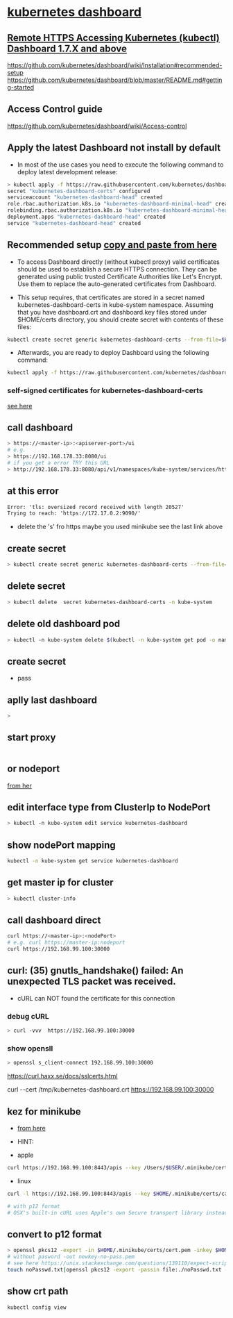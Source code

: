 # [kubernetes dashboard](https://kubernetes.io/docs/tasks/access-application-cluster/web-ui-dashboard/)

## [Remote HTTPS Accessing Kubernetes (kubectl) Dashboard 1.7.X and above](https://github.com/kubernetes/dashboard/wiki/Accessing-Dashboard---1.7.X-and-above)

https://github.com/kubernetes/dashboard/wiki/Installation#recommended-setup
https://github.com/kubernetes/dashboard/blob/master/README.md#getting-started

## Access Control guide

https://github.com/kubernetes/dashboard/wiki/Access-control

## Apply the latest Dashboard not install by default

- In most of the use cases you need to execute the following command to deploy latest development release:

```bash
> kubectl apply -f https://raw.githubusercontent.com/kubernetes/dashboard/master/src/deploy/recommended/kubernetes-dashboard-head.yaml
secret "kubernetes-dashboard-certs" configured
serviceaccount "kubernetes-dashboard-head" created
role.rbac.authorization.k8s.io "kubernetes-dashboard-minimal-head" created
rolebinding.rbac.authorization.k8s.io "kubernetes-dashboard-minimal-head" created
deployment.apps "kubernetes-dashboard-head" created
service "kubernetes-dashboard-head" created
```

## Recommended setup [copy and paste from here](https://github.com/kubernetes/dashboard/wiki/Installation#recommended-setup)

- To access Dashboard directly (without kubectl proxy) valid certificates should be used to establish a secure HTTPS connection. They can be generated using public trusted Certificate Authorities like Let's Encrypt. Use them to replace the auto-generated certificates from Dashboard.

- This setup requires, that certificates are stored in a secret named kubernetes-dashboard-certs in kube-system namespace. Assuming that you have dashboard.crt and dashboard.key files stored under $HOME/certs directory, you should create secret with contents of these files:

```bash
kubectl create secret generic kubernetes-dashboard-certs --from-file=$HOME/certs -n kube-system
```

- Afterwards, you are ready to deploy Dashboard using the following command:

```bash
kubectl apply -f https://raw.githubusercontent.com/kubernetes/dashboard/master/src/deploy/recommended/kubernetes-dashboard.yaml
```

### self-signed certificates for kubernetes-dashboard-certs

[see here](https://github.com/kubernetes/dashboard/wiki/Certificate-management)

## call dashboard

```bash
> https://<master-ip>:<apiserver-port>/ui
# e.g.
> https://192.168.178.33:8080/ui
# if you get a error TRY this URL
> http://192.168.178.33:8080/api/v1/namespaces/kube-system/services/http:kubernetes-dashboard:/proxy/#!/node?namespace=default
```

## at this error

```txt
Error: 'tls: oversized record received with length 20527'
Trying to reach: 'https://172.17.0.2:9090/'
```

- delete the 's' fro https maybe you used minikube see the last link above

## create secret

```bash
> kubectl create secret generic kubernetes-dashboard-certs --from-file=/tmp/kubernetes-dashboard.crt -n kube-system
```

## delete secret

```bash
> kubectl delete  secret kubernetes-dashboard-certs -n kube-system
```

## delete old dashboard pod

```bash
> kubectl -n kube-system delete $(kubectl -n kube-system get pod -o name | grep dashboard)
```

## create secret

- pass

## aplly last dashboard

```bash
>
```

## start proxy

```

```

## or nodeport

[from her](https://github.com/kubernetes/dashboard/wiki/Accessing-Dashboard---1.7.X-and-above)

## edit interface type from ClusterIp to NodePort

```bash
> kubectl -n kube-system edit service kubernetes-dashboard
```

## show nodePort mapping

```bash
kubectl -n kube-system get service kubernetes-dashboard
```

## get master ip for cluster

```bash
> kubectl cluster-info
```

## call dashboard direct

```bash
curl https://<master-ip>:<nodePort>
# e.g. curl https://master-ip:nodeport
curl https://192.168.99.100:30000
```

## curl: (35) gnutls_handshake() failed: An unexpected TLS packet was received.

- cURL can NOT found the certificate for this connection

### debug cURL

```bash
> curl -vvv  https://192.168.99.100:30000
```

### show opensll

```bash
> openssl s_client-connect 192.168.99.100:30000
```

https://curl.haxx.se/docs/sslcerts.html

curl --cert /tmp/kubernetes-dashboard.crt https://192.168.99.100:30000

## kez for minikube

- [from here](https://github.com/kubernetes/minikube/issues/609)

- HINT:

- apple

```bash
curl https://192.168.99.100:8443/apis --key /Users/$USER/.minikube/certs/ca-key.pem --cert /Users/$USER/.minikube/certs/cert.pem --cacert /Users/$USER/.minikube/certs/ca.pem --cert-type PEM
```

- linux

```bash
curl -l https://192.168.99.100:8443/apis --key $HOME/.minikube/certs/ca-key.pem --cert $HOME/.minikube/certs/cert.pem --cacert $HOME/.minikube/certs/ca.pem --cert-type PEM

# with p12 format
# OSX's built-in cURL uses Apple's own Secure transport library instead of OpenSSL, and so only P12 format certificates are supported
```

## convert to p12 format

```bash
> openssl pkcs12 -export -in $HOME/.minikube/certs/cert.pem -inkey $HOME/.minikube/certs/key.pem -out $HOME/.minikube/certs/ca-key.p12
# without pasword -out newkey-no-pass.pem
# see here https://unix.stackexchange.com/questions/139110/expect-script-remove-password-on-private-key
touch noPasswd.txt|openssl pkcs12 -export -passin file:./noPasswd.txt -in $HOME/.minikube/certs/cert.pem -inkey $HOME/.minikube/certs/key.pem -out $HOME/.minikube/certs/ca-key.p12
```

## show crt path

```bash
kubectl config view
```
